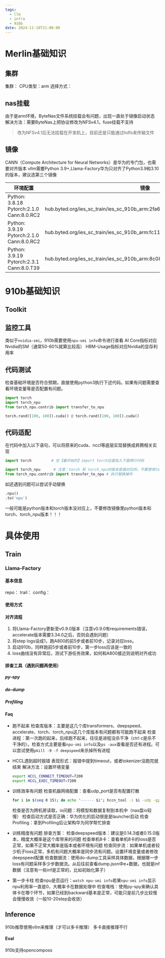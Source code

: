 ```yaml
---
tags:
  - llm
  - infra
  - 910b
date: 2024-11-10T21:00:00
---
```


# Merlin基础知识
## 集群
集群：
CPU类型：arm
选择方式：
## nas挂载
由于是arm环境，ByteNas文件系统挂载会有问题，出现一直处于镜像启动状态
解决方法：需要ByteNas上把协议修改为NFSv4.1，fuse挂载不支持
> 改为NFSv4.1后无法挂载在开发机上，目前还是只能通过hdfs来传输文件

## 镜像
CANN（Compute Architecture for Neural Networks）是华为的专门包，也需要对齐版本
vllm需要Python 3.9+,Llama-Factory华为只对齐了Python3.9和3.10的版本，建议选第三个镜像

| 环境配置                                                | 镜像                                                                              | Trail                                                                                                                          |
| --------------------------------------------------- | ------------------------------------------------------------------------------- | ------------------------------------------------------------------------------------------------------------------------------ |
| Python: 3.8.18<br>Pytorch:2.1.0<br>Cann:8.0.RC2<br> | <br>hub.byted.org/ies_sc_train/ies_sc_910b_arm:2fa6ed0a43c6a150ad08d34b16acc1a3 | <br>[910b arm 1gpu](https://ml.bytedance.net/development/instance/jobs/cea7e4ef6c0c4605?tabState=task_config&trialId=35537755) |
| Python: 3.9.19<br>Pytorch:2.1.0<br>Cann:8.0.RC2     | hub.byted.org/ies_sc_train/ies_sc_910b_arm:fc1129f94663dbf395f1d30e6b81bdce     | [910b arm 1gpu](https://ml.bytedance.net/development/instance/jobs/4e4ae532294d92d0?tabState=task_config&trialId=32692568)     |
| Python: 3.9.19<br>Pytorch:2.3.1<br>Cann:8.0.T39     | hub.byted.org/ies_sc_train/ies_sc_910b_arm:8c0876a34efd7176cc3eb5c106e2bf8c     | [910b arm 1gpu](https://ml.bytedance.net/development/instance/jobs/08e8679571b16145?tabState=run_info&trialId=35641447)        |

# 910b基础知识
## Toolkit
## 监控工具
类似于`nvidia-smi`，910b需要使用`npu-smi info`命令进行查看
AI Core指标对应Nvidia的SM（通常50-60%就算比较高）
HBM-Usage指标对应Nvidia的显存利用率

## 代码测试
检查基础环境是否符合预期，直接使用python3执行下述代码。如果有问题需要查看环境变量等是否配置有问题。
```Python
import torch
import torch_npu
from torch_npu.contrib import transfer_to_npu

torch.rand([100, 100]).cuda() @ torch.rand([100, 100]).cuda()
```

## 代码适配
在代码中加入以下语句，可以将原来的cuda、nccl等底层实现替换成昇腾相关实现
```Python
import torch         # 在【最开始的】import torch后面加入下面两行代码

import torch_npu      # 注意：torch 和 torch_npu的版本是强对应的，不要更改torch版本，在安装依赖库时要特别注意
from torch_npu.contrib import transfer_to_npu # 执行替换操作
```
如还遇到问题可以尝试手动替换
```Python
.npu()
.to('npu')
```
一般可能是python版本和torch版本没对应上，不要修改镜像里python版本和torch、torch_npu版本！！！

# 具体使用

## Train

### Llama-Factory

#### 基本信息
repo：
trail：
config：

#### 使用方式

#### 对齐流程
1. 将Llama-Factory更新至v0.9.0版本（注意v0.9.0有requirements错误，accelerate版本需要3.34.0之后，否则会遇到问题）
2. 将step logs设成1，跑A800的前5步或者前10步，记录对应loss。
3. 启动910b，同样跑前5步或者前10步，第一步loss应该是一致的
4. loss曲线没有异常后，测试下游任务效果，如何和A800接近则说明对齐成功

#### 排查工具（遇到问题再使用）
##### py-spy
##### do-dump
##### Profiling


#### Faq

* 跑不起来
	检查库版本：主要是这几个库transformers、deepspeed、accelerate、torch、torch_npu这几个库版本有问题都有可能跑不起来
	检查进程：第一次跑的起来，后续跑不起来，往往是进程没杀干净（ctrl c是杀不干净的）。检查方式主要是看`npu-smi info`以及`ps -aux`查看是否还有进程。可以尝试使用`pkill -9 -f deepspeed`来杀掉所有进程

-  HCCL遇到超时报错
	表现形式：报错中提到timeout，或者tokenizer没跑完就结束
	解决方法：设置环境变量
	```bash
	export HCCL_CONNECT_TIMEOUT=7200
	export HCCL_EXEC_TIMEOUT=7200
	```

- 训练效率有问题
	检查机器网络配置：查看udp_port是否有配置打散
	```bash
	for i in $(seq 0 15); do echo "------ $i"; hccn_tool -i $i -udp -g;  done
	```
	检查是否为跨机房读取，io问题：将模型和数据复制到本机中（nas盘io较慢）
	检查启动方式是否正确：华为优化的启动很是是launcher启动
	检查Profiling：拿到Profiling后让架构华为同学帮忙排查

* 训练精度有问题
	排查方案：
	检查deepspeed版本：建议是0.14.3或者0.15.0版本，精度大概率是这个库带来的问题
	检查单机8卡：查看单机8卡的loss是否正常，如果不正常大概率是版本或者环境有问题
	检查同步流：如果单机或者较少机子loss正常，多机有问题大概率是同步流有问题。设置环境变量或者修改deepspeed配置
	检查数据流：使用do-dump工具采样具体数据，根据哪一步loss有问题采样多少步数据流。从后往前查看dump.json中e+数据，也就是inf数据（注意有一些inf是正常的，比如初始化算子）

* 第一步卡柱
	检查npu是否运行：`watch npu-smi info`若果`npu-smi info`显示npu利用率一直是0，大概率卡在数据处理中
	检查堆栈：使用py-spy来确认具体卡在哪个环节，如果已经到backward基本是正常，可能只是前几步比较慢会慢慢收敛（一般10-20step会收敛）
## Inference

910b推荐使用vllm来推理（才可以多卡推理）
多卡直接推理不行

#### Eval
910b支持opencomposs
